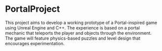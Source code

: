 # PortalProject
This project aims to develop a working prototype of a Portal-inspired game using Unreal Engine and C++. The experience is based on a portal mechanic that teleports the player and objects through the environment. The game will feature physics-based puzzles and level design that encourages experimentation.
